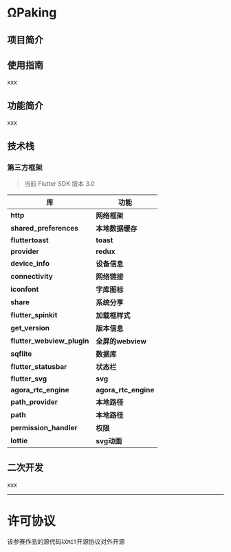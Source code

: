 # ΩPaking
<!-- 请将上面“应用名”替换为你本次参赛作品的应用名 -->

## 项目简介
<!-- 请描述此次参赛作品的简介 -->

## 使用指南
<!-- 请描述该应用的使用步骤，包括下载、依赖安装、参数及软硬件配置（如有）等 -->
xxx

## 功能简介
<!-- 请给出该应用的主要功能点 -->
xxx

## 技术栈
<!-- 请给出该应用主要的技术栈，包括声网和环信（如有用） SDK 版本 -->
### 第三方框架

>当前 Flutter SDK 版本 3.0

| 库                          | 功能             |
| -------------------------- | -------------- |
| **http**                   | **网络框架**       |
| **shared_preferences**     | **本地数据缓存**     |
| **fluttertoast**           | **toast**      |
| **provider**               | **redux**      |
| **device_info**            | **设备信息**       |
| **connectivity**           | **网络链接**       |
| **iconfont**               | **字库图标**       |
| **share**                  | **系统分享**       |
| **flutter_spinkit**        | **加载框样式**      |
| **get_version**            | **版本信息**       |
| **flutter_webview_plugin** | **全屏的webview** |
| **sqflite**                | **数据库**        |
| **flutter_statusbar**      | **状态栏**        |
| **flutter_svg**            | **svg**        |
| **agora_rtc_engine**       | **agora_rtc_engine**         |
| **path_provider**          | **本地路径**       |
| **path**          				 | **本地路径**       |
| **permission_handler**     | **权限**         |
| **lottie**                 | **svg动画**    |

## 二次开发
<!-- 1、如果是基于已有项目进行二次开发的参赛作品，请在此说明主要变更点，并附上原项目链接。2、如果是本次全新开发，请写“无” -->
xxx

---

# 许可协议

该参赛作品的源代码以`MIT`开源协议对外开源
